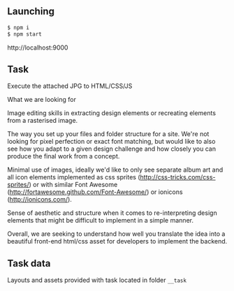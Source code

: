 ## Launching

```sh
$ npm i
$ npm start
```

http://localhost:9000


## Task

Execute the attached JPG to HTML/CSS/JS

What we are looking for

Image editing skills in extracting design elements or recreating elements from a rasterised image.

The way you set up your files and folder structure for a site.
We're not looking for pixel perfection or exact font matching, but would like to also see how you adapt to a given design challenge and how closely you can produce the final work from a concept.

Minimal use of images, ideally we'd like to only see separate album art and all icon elements implemented as css sprites (http://css-tricks.com/css-sprites/) or with similar Font Awesome (http://fortawesome.github.com/Font-Awesome/) or ionicons (http://ionicons.com/).

Sense of aesthetic and structure when it comes to re-interpreting design elements that might be difficult to implement in a simple manner.

Overall, we are seeking to understand how well you translate the idea into a beautiful front-end html/css asset for developers to implement the backend.

## Task data

Layouts and assets provided with task located in folder `__task`